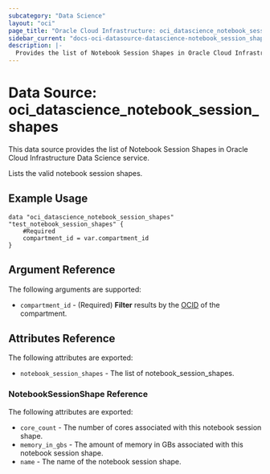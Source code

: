 ```yaml
---
subcategory: "Data Science"
layout: "oci"
page_title: "Oracle Cloud Infrastructure: oci_datascience_notebook_session_shapes"
sidebar_current: "docs-oci-datasource-datascience-notebook_session_shapes"
description: |-
  Provides the list of Notebook Session Shapes in Oracle Cloud Infrastructure Data Science service
---
```


# Data Source: oci_datascience_notebook_session_shapes
This data source provides the list of Notebook Session Shapes in Oracle Cloud Infrastructure Data Science service.

Lists the valid notebook session shapes.

## Example Usage

```hcl
data "oci_datascience_notebook_session_shapes" "test_notebook_session_shapes" {
	#Required
	compartment_id = var.compartment_id
}
```

## Argument Reference

The following arguments are supported:

* `compartment_id` - (Required) <b>Filter</b> results by the [OCID](https://docs.cloud.oracle.com/iaas/Content/API/Concepts/identifiers.htm) of the compartment.


## Attributes Reference

The following attributes are exported:

* `notebook_session_shapes` - The list of notebook_session_shapes.

### NotebookSessionShape Reference

The following attributes are exported:

* `core_count` - The number of cores associated with this notebook session shape. 
* `memory_in_gbs` - The amount of memory in GBs associated with this notebook session shape. 
* `name` - The name of the notebook session shape. 

